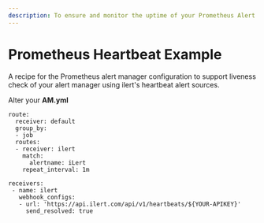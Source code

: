 ```yaml
---
description: To ensure and monitor the uptime of your Prometheus Alert Manager
---
```


# Prometheus Heartbeat Example

A recipe for the Prometheus alert manager configuration to support liveness check of your alert manager using ilert's heartbeat alert sources.

Alter your **AM.yml**

```text
route:
  receiver: default
  group_by:
  - job
  routes:
  - receiver: ilert
    match:
      alertname: iLert
    repeat_interval: 1m 

receivers:
 - name: ilert
   webhook_configs:
   - url: 'https://api.ilert.com/api/v1/heartbeats/${YOUR-APIKEY}'
     send_resolved: true
```



